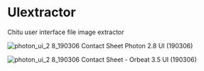 # UIextractor
Chitu user interface file image extractor

![photon_ui_2 8_190306](https://user-images.githubusercontent.com/11083514/53902269-c6d98080-4038-11e9-8d64-c8e640988780.png)
Contact Sheet Photon 2.8 UI (190306)

![photon_ui_2 8_190306](https://user-images.githubusercontent.com/11083514/53902859-13718b80-403a-11e9-98e5-f24c18627a17.png)
Contact Sheet - Orbeat 3.5 UI (190306)
